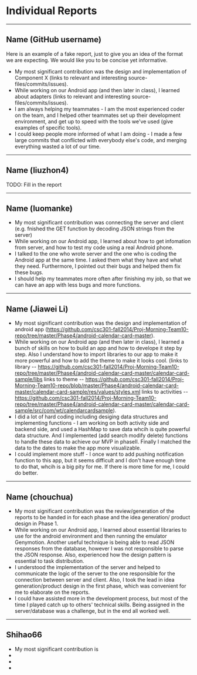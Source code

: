 # Individual Reports

-----

## Name (GitHub username)

Here is an example of a fake report, just to give you an idea of the format we are expecting.
We would like you to be concise yet informative.

 * My most significant contribution was the design and implementation of Component X (links to relevant and interesting source-files/commits/issues).
 * While working on our Android app (and then later in class), I learned about adapters (links to relevant and interesting source-files/commits/issues).
 * I am always helping my teammates - I am the most experienced coder on the team, and I helped other teammates set up their development environment, and get up to speed with the tools we've used (give examples of specific tools).
 * I could keep people more informed of what I am doing - I made a few large commits that conflicted with everybody else's code, and merging everything wasted a lot of our time.

----

## Name (liuzhon4)

TODO: Fill in the report

----

## Name (luomanke)

* My most significant contribution was connecting the server and client (e.g. fnished the GET function by decoding JSON strings from the server)
* While working on our Android app, I learned about how to get infomation from server, and how to test my code using a real Android phone. 
* I talked to the one who wrote server and the one who is coding the Android app at the same time. I asked them what they have and what they need. Furthermore, I pointed out their bugs and helped them fix these bugs.
* I should help my teammates more often after finishing my job, so that we can have an app with less bugs and more functions. 

----

## Name (Jiawei Li)

 * My most significant contribution was the design and implementation of android app (https://github.com/csc301-fall2014/Proj-Morning-Team10-repo/tree/master/Phase4/android-calendar-card-master).
 * While working on our Android app (and then later in class), I learned a bunch of skills on how to build an app and how to develope it step by step. Also I understand how to import libraries to our app to make it more powerful and how to add the theme to make it looks cool.                                                                                            (links to library -- https://github.com/csc301-fall2014/Proj-Morning-Team10-repo/tree/master/Phase4/android-calendar-card-master/calendar-card-sample/libs                                                                                            links to theme -- https://github.com/csc301-fall2014/Proj-Morning-Team10-repo/blob/master/Phase4/android-calendar-card-master/calendar-card-sample/res/values/styles.xml                                                                             links to activities -- https://github.com/csc301-fall2014/Proj-Morning-Team10-repo/tree/master/Phase4/android-calendar-card-master/calendar-card-sample/src/com/wt/calendarcardsample).
 * I did a lot of hard coding including desiging data structures and implementing functions - I am working on both activity side and backend side, and used a HashMap to save data whcih is quite powerful data structure. And I implemented (add search modify delete) functions to handle these data to achieve our MVP in phaseII. Finally I matched the data to the dates to make the app more visualizable. 
 * I could implement more stuff - I once want to add pushing notification function to this app, but it seems difficult and I don't have enough time to do that, whcih is a big pity for me. If there is more time for me, I could do better.

----

## Name (chouchua)
* My most significant contribution was the review/generation of the reports to be handed in for each phase and the idea generation/ product design in Phase 1.
 * While working on our Android app, I learned about essential libraries to use for the android environment and then running the emulator Genymotion. Another useful technique is being able to read JSON responses from the database, however I was not responsible to parse the JSON response. Also, experienced how the design pattern is essential to task distribution.
 * I understood the implementation of the server and helped to communicate the logic of the server to the one responsible for the connection between server and client. Also, I took the lead in idea generation/product design in the first phase, which was convenient for me to elaborate on the reports.
 * I could have assisted more in the development process, but most of the time I played catch up to others' technical skills. Being assigned in the server/database was a challenge, but in the end all worked well.

----

## Shihao66
* My most significant contribution is 
* 
* 
* 

